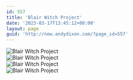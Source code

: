 ```yaml
---
id: 557
title: 'Blair Witch Project'
date: '2023-03-17T13:45:12+00:00'
layout: page
guid: 'http://new.andydixon.com/?page_id=557'
---
```


![Blair Witch Project](https://i0.wp.com/assets.g8x2.ldn.idrivee2-23.com/posters/Blair%20Witch%20Project%2001.jpg?w=1200&ssl=1 "Blair Witch Project")  
![Blair Witch Project](https://i0.wp.com/assets.g8x2.ldn.idrivee2-23.com/posters/Blair%20Witch%20Project%2002.jpg?w=1200&ssl=1 "Blair Witch Project")  
![Blair Witch Project](https://i0.wp.com/assets.g8x2.ldn.idrivee2-23.com/posters/Blair%20Witch%20Project%2003.jpg?w=1200&ssl=1 "Blair Witch Project")  
![Blair Witch Project](https://i0.wp.com/assets.g8x2.ldn.idrivee2-23.com/posters/Blair%20Witch%20Project%2004.jpg?w=1200&ssl=1 "Blair Witch Project")